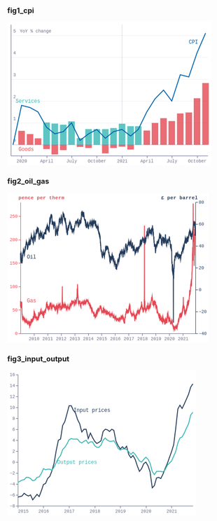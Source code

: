 ### fig1_cpi
!["fig1_cpi"](visualisation/fig1_cpi.png "fig1_cpi")

### fig2_oil_gas
!["fig2_oil_gas"](visualisation/fig2_oil_gas.png "fig2_oil_gas")

### fig3_input_output
!["fig3_input_output"](visualisation/fig3_input_output.png "fig3_input_output")

